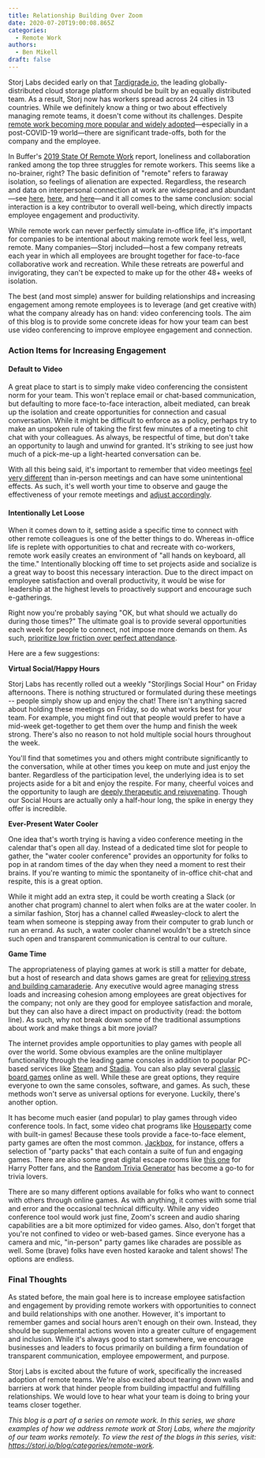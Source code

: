 ```yaml
---
title: Relationship Building Over Zoom
date: 2020-07-20T19:00:08.865Z
categories:
  - Remote Work
authors:
  - Ben Mikell
draft: false
---
```

Storj Labs decided early on that [Tardigrade.io,](https://tardigrade.io/) the leading globally-distributed cloud storage platform should be built by an equally distributed team. As a result, Storj now has workers spread across 24 cities in 13 countries. While we definitely know a thing or two about effectively managing remote teams, it doesn't come without its challenges. Despite [remote work becoming more popular and widely adopted](https://www.inc.com/scott-mautz/the-future-of-remote-work-is-happening-now-heres-how-to-make-it-work-for-you.html)—especially in a post-COVID-19 world—there are significant trade-offs, both for the company and the employee.

In Buffer's [2019 State Of Remote Work](https://buffer.com/state-of-remote-work-2019) report, loneliness and collaboration ranked among the top three struggles for remote workers. This seems like a no-brainer, right? The basic definition of "remote" refers to faraway isolation, so feelings of alienation are expected. Regardless, the research and data on interpersonal connection at work are widespread and abundant—see [here](https://news.gallup.com/businessjournal/127043/friends-social-wellbeing.aspx), [here](https://positivepsychology.com/positive-relationships-workplace/), and [here](https://www.fastcompany.com/3036935/why-you-need-to-actually-talk-to-your-coworkers-face-to-face)—and it all comes to the same conclusion: social interaction is a key contributor to overall well-being, which directly impacts employee engagement and productivity.

While remote work can never perfectly simulate in-office life, it's important for companies to be intentional about making remote work feel less, well, remote. Many companies—Storj included—host a few company retreats each year in which all employees are brought together for face-to-face collaborative work and recreation. While these retreats are powerful and invigorating, they can't be expected to make up for the other 48+ weeks of isolation.

The best (and most simple) answer for building relationships and increasing engagement among remote employees is to leverage (and get creative with) what the company already has on hand: video conferencing tools. The aim of this blog is to provide some concrete ideas for how your team can best use video conferencing to improve employee engagement and connection.

### Action Items for Increasing Engagement

#### Default to Video

A great place to start is to simply make video conferencing the consistent norm for your team. This won't replace email or chat-based communication, but defaulting to more face-to-face interaction, albeit mediated, can break up the isolation and create opportunities for connection and casual conversation. While it might be difficult to enforce as a policy, perhaps try to make an unspoken rule of taking the first few minutes of a meeting to chit chat with your colleagues. As always, be respectful of time, but don't take an opportunity to laugh and unwind for granted. It's striking to see just how much of a pick-me-up a light-hearted conversation can be.

With all this being said, it's important to remember that video meetings [feel very different](https://www.blog.google/inside-google/working-google/science-why-remote-meetings-dont-feel-same/) than in-person meetings and can have some unintentional effects. As such, it's well worth your time to observe and gauge the effectiveness of your remote meetings and [adjust accordingly](https://zapier.com/blog/effective-remote-meetings/).

#### Intentionally Let Loose

When it comes down to it, setting aside a specific time to connect with other remote colleagues is one of the better things to do. Whereas in-office life is replete with opportunities to chat and recreate with co-workers, remote work easily creates an environment of "all hands on keyboard, all the time." Intentionally blocking off time to set projects aside and socialize is a great way to boost this necessary interaction. Due to the direct impact on employee satisfaction and overall productivity, it would be wise for leadership at the highest levels to proactively support and encourage such e-gatherings.

Right now you're probably saying "OK, but what should we actually do during those times?" The ultimate goal is to provide several opportunities each week for people to connect, not impose more demands on them. As such, [prioritize low friction over perfect attendance](https://zapier.com/blog/remote-team-activities/).

Here are a few suggestions:

**Virtual Social/Happy Hours**

Storj Labs has recently rolled out a weekly "Storjlings Social Hour" on Friday afternoons. There is nothing structured or formulated during these meetings -- people simply show up and enjoy the chat! There isn't anything sacred about holding these meetings on Friday, so do what works best for your team. For example, you might find out that people would prefer to have a mid-week get-together to get them over the hump and finish the week strong. There's also no reason to not hold multiple social hours throughout the week.

You'll find that sometimes you and others might contribute significantly to the conversation, while at other times you keep on mute and just enjoy the banter. Regardless of the participation level, the underlying idea is to set projects aside for a bit and enjoy the respite. For many, cheerful voices and the opportunity to laugh are [deeply therapeutic and rejuvenating](https://hbr.org/2014/05/leading-with-humor). Though our Social Hours are actually only a half-hour long, the spike in energy they offer is incredible.

**Ever-Present Water Cooler**

One idea that's worth trying is having a video conference meeting in the calendar that's open all day. Instead of a dedicated time slot for people to gather, the "water cooler conference" provides an opportunity for folks to pop in at random times of the day when they need a moment to rest their brains. If you're wanting to mimic the spontaneity of in-office chit-chat and respite, this is a great option.

While it might add an extra step, it could be worth creating a Slack (or another chat program) channel to alert when folks are at the water cooler. In a similar fashion, Storj has a channel called #weasley-clock to alert the team when someone is stepping away from their computer to grab lunch or run an errand. As such, a water cooler channel wouldn't be a stretch since such open and transparent communication is central to our culture.

**Game Time**

The appropriateness of playing games at work is still a matter for debate, but a host of research and data shows games are great for [relieving stress and building camaraderie](https://www.sciencedaily.com/releases/2017/07/170725100704.htm). Any executive would agree managing stress loads and increasing cohesion among employees are great objectives for the company; not only are they good for employee satisfaction and morale, but they can also have a direct impact on productivity (read: the bottom line). As such, why not break down some of the traditional assumptions about work and make things a bit more jovial?

The internet provides ample opportunities to play games with people all over the world. Some obvious examples are the online multiplayer functionality through the leading game consoles in addition to popular PC-based services like [Steam](https://store.steampowered.com/) and [Stadia](https://stadia.google.com/). You can also play several [classic board games](https://www.thegamer.com/popular-board-games-play-online/) online as well. While these are great options, they require everyone to own the same consoles, software, and games. As such, these methods won't serve as universal options for everyone. Luckily, there's another option.

It has become much easier (and popular) to play games through video conference tools. In fact, some video chat programs like [Houseparty](https://houseparty.com/) come with built-in games! Because these tools provide a face-to-face element, party games are often the most common. [Jackbox](https://www.jackboxgames.com/), for instance, offers a selection of "party packs" that each contain a suite of fun and engaging games. There are also some great digital escape rooms like [this one](https://docs.google.com/forms/d/e/1FAIpQLSflNxNM0jzbZJjUqOcXkwhGTfii4CM_CA3kCxImbY8c3AABEA/formResponse) for Harry Potter fans, and the [Random Trivia Generator](https://www.randomtriviagenerator.com/) has become a go-to for trivia lovers.

There are so many different options available for folks who want to connect with others through online games. As with anything, it comes with some trial and error and the occasional technical difficulty. While any video conference tool would work just fine, Zoom's screen and audio sharing capabilities are a bit more optimized for video games. Also, don't forget that you're not confined to video or web-based games. Since everyone has a camera and mic, "in-person" party games like charades are possible as well. Some (brave) folks have even hosted karaoke and talent shows! The options are endless.

### Final Thoughts

As stated before, the main goal here is to increase employee satisfaction and engagement by providing remote workers with opportunities to connect and build relationships with one another. However, it's important to remember games and social hours aren't enough on their own. Instead, they should be supplemental actions woven into a greater culture of engagement and inclusion. While it's always good to start somewhere, we encourage businesses and leaders to focus primarily on building a firm foundation of transparent communication, employee empowerment, and purpose.

Storj Labs is excited about the future of work, specifically the increased adoption of remote teams. We're also excited about tearing down walls and barriers at work that hinder people from building impactful and fulfilling relationships. We would love to hear what your team is doing to bring your teams closer together.

*This blog is a part of a series on remote work. In this series, we share examples of how we address remote work at Storj Labs, where the majority of our team works remotely. To view the rest of the blogs in this series, visit: https://storj.io/blog/categories/remote-work.*